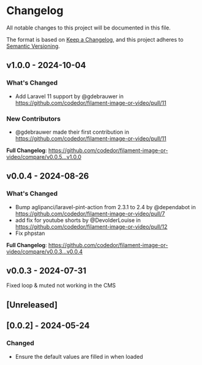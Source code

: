 # Changelog

All notable changes to this project will be documented in this file.

The format is based on [Keep a Changelog](https://keepachangelog.com/en/1.0.0/),
and this project adheres to [Semantic Versioning](https://semver.org/spec/v2.0.0.html).

## v1.0.0 - 2024-10-04

### What's Changed

* Add Laravel 11 support by @gdebrauwer in https://github.com/codedor/filament-image-or-video/pull/11

### New Contributors

* @gdebrauwer made their first contribution in https://github.com/codedor/filament-image-or-video/pull/11

**Full Changelog**: https://github.com/codedor/filament-image-or-video/compare/v0.0.5...v1.0.0

## v0.0.4 - 2024-08-26

### What's Changed

* Bump aglipanci/laravel-pint-action from 2.3.1 to 2.4 by @dependabot in https://github.com/codedor/filament-image-or-video/pull/7
* add fix for youtube shorts by @DevolderLouise in https://github.com/codedor/filament-image-or-video/pull/12
* Fix phpstan

**Full Changelog**: https://github.com/codedor/filament-image-or-video/compare/v0.0.3...v0.0.4

## v0.0.3 - 2024-07-31

Fixed loop & muted not working in the CMS

## [Unreleased]

## [0.0.2] - 2024-05-24

### Changed

- Ensure the default values are filled in when loaded
